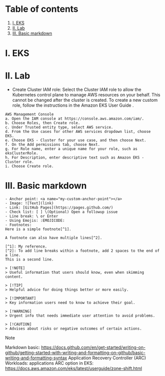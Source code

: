 # Table of contents
1. [I. EKS](#eks)
2. [II. Lab](#lab)
3. [III. Basic markdown](#basic-markdown)

<a name="eks"></a>
# I. EKS

<a name="lab"></a>
# II. Lab
- Create Cluster IAM role: Select the Cluster IAM role to allow the Kubernetes control plane to manage AWS resources on your behalf. This cannot be changed after the cluster is created. To create a new custom role, follow the instructions in the Amazon EKS User Guide .
```
AWS Management Console
a. Open the IAM console at https://console.aws.amazon.com/iam/.
b. Choose Roles, then Create role.
c. Under Trusted entity type, select AWS service.
d. From the Use cases for other AWS services dropdown list, choose EKS.
e. Choose EKS - Cluster for your use case, and then choose Next.
f. On the Add permissions tab, choose Next.
g. For Role name, enter a unique name for your role, such as eksClusterRole.
h. For Description, enter descriptive text such as Amazon EKS - Cluster role.
i. Choose Create role.
```

<a name="basic-markdown"></a>
# III. Basic markdown

```
- Anchor point: <a name="my-custom-anchor-point"></a>
- Image: ![Text](link)
- Link: [GitHub Pages](https://pages.github.com/)
- Check list: [ ] \(Optional) Open a followup issue
- Line break: \ or Enter
- Using Emojis: :EMOJICODE:
- Footnotes:
Here is a simple footnote[^1].

A footnote can also have multiple lines[^2].

[^1]: My reference.
[^2]: To add line breaks within a footnote, add 2 spaces to the end of a line.  
This is a second line.

> [!NOTE]
> Useful information that users should know, even when skimming content.

> [!TIP]
> Helpful advice for doing things better or more easily.

> [!IMPORTANT]
> Key information users need to know to achieve their goal.

> [!WARNING]
> Urgent info that needs immediate user attention to avoid problems.

> [!CAUTION]
> Advises about risks or negative outcomes of certain actions.
```

<a name="note"></a>
> [!NOTE]
> Markdown basic: https://docs.github.com/en/get-started/writing-on-github/getting-started-with-writing-and-formatting-on-github/basic-writing-and-formatting-syntax
> Application Recovery Controller (ARC)
> Workloads: applications
> ARC option in EKS: https://docs.aws.amazon.com/eks/latest/userguide/zone-shift.html

